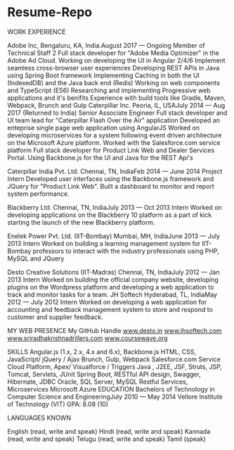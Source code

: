 Resume-Repo
===========
WORK EXPERIENCE

Adobe Inc, Bengaluru, KA, India.August 2017 — Ongoing
Member of Technical Staff 2
Full stack developer for "Adobe Media Optimizer" in the Adobe Ad Cloud.
Working on developing the UI in Angular 2/4/6
Implement seamless cross-browser user experiences
Developing REST APIs in Java using Spring Boot framework
Implementing Caching in both the UI (IndexedDB) and the Java back end (Redis)
Working on web components and TypeScript (ES6)
Researching and implementing Progressive web applications and it's benifits
Experience with build tools like Gradle, Maven, Webpack, Brunch and Gulp
Caterpillar Inc. Peoria, IL, USAJuly 2014 — Aug 2017 (Returned to India)
Senior Associate Engineer
Full stack developer and UI team lead for "Caterpillar Flash Over the Air" application
Developed an enteprise single page web application using AngularJS
Worked on developing microservices for a system following event driven architecture on the Microsoft Azure platform.
Worked with the Salesforce.com service platform
Full stack developer for Product Link Web and Dealer Services Portal. Using Backbone.js for the UI and Java for the REST Api's

Caterpillar India Pvt. Ltd. Chennai, TN, IndiaFeb 2014 — June 2014
Project Intern
Developed user interfaces using the Backbone.js framework and JQuery for "Product Link Web". Built a dashboard to monitor and report system performance.

Blackberry Ltd. Chennai, TN, IndiaJuly 2013 — Oct 2013
Intern
Worked on developing applications on the Blackberry 10 platform as a part of kick starting the launch of the new Blackberry platform.

Enelek Power Pvt. Ltd. (IIT-Bombay) Mumbai, MH, IndiaJune 2013 — July 2013
Intern
Worked on building a learning management system for IIT-Bombay professors to interact with the industry professionals using PHP, MySQL and JQuery

Desto Creative Solutions (IIT-Madras) Chennai, TN, IndiaJuly 2012 — Jan 2013
Intern
Worked on building the official company website, developing plugins on the Wordpress platform and developing a web application to track and monitor tasks for a team.
JH Softech Hyderabad, TL, IndiaMay 2012 — July 2012
Intern
Worked on developing a web application for accounting and feedback management system to store and respond to customer and supplier feedback.

MY WEB PRESENCE
My GitHub Handle
www.desto.in
www.jhsoftech.com
www.sriradhakrishnadrillers.com
www.coursewave.org

SKILLS
Angular.js (1.x, 2.x, 4.x and 6.x), Backbone.js
HTML, CSS, JavaScript/ jQuery / Ajax
Brunch, Gulp, Webpack
Salesforce.com Service Cloud Platform, Apex/ Visualforce / Triggers
Java , J2EE, JSF, Struts, JSP, Tomcat, Servlets, JUnit
Spring Boot, RESTful API design, Swagger, Hibernate, JDBC
Oracle, SQL Server, MySQL
Restful Services, Microservices
Microsoft Azure
EDUCATION
Bachelors of Technology in Computer Science and EngineeringJuly 2010 — May 2014
Vellore Institute of Technology (VIT)
GPA: 8.08 (10)

LANGUAGES KNOWN

English (read, write and speak)
Hindi (read, write and speak)
Kannada (read, write and speak)
Telugu (read, write and speak)
Tamil (speak)
